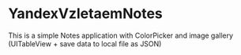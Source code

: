 # YandexVzletaemNotes
This is a simple Notes application with ColorPicker and image gallery (UITableView + save data to local file as JSON)
